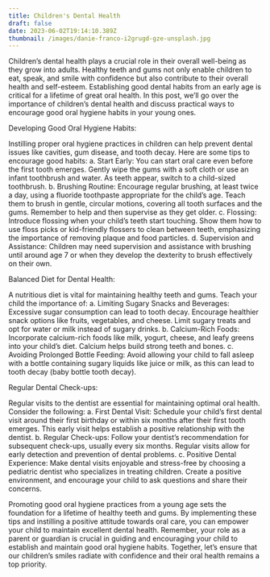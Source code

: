 ```yaml
---
title: Children's Dental Health
draft: false
date: 2023-06-02T19:14:10.389Z
thumbnail: /images/danie-franco-i2grugd-gze-unsplash.jpg
---
```

Children’s dental health plays a crucial role in their overall well-being as they grow into adults. Healthy teeth and gums not only enable children to eat, speak, and smile with confidence but also contribute to their overall health and self-esteem. Establishing good dental habits from an early age is critical for a lifetime of great oral health.  In this post, we’ll go over the importance of children’s dental health and discuss practical ways to encourage good oral hygiene habits in your young ones.

Developing Good Oral Hygiene Habits: 

 Instilling proper oral hygiene practices in children can help prevent dental issues like cavities, gum disease, and tooth decay. Here are some tips to encourage good habits:
a. Start Early: You can start oral care even before the first tooth emerges. Gently wipe the gums with a soft cloth or use an infant toothbrush and water. As teeth appear, switch to a child-sized toothbrush.
b. Brushing Routine: Encourage regular brushing, at least twice a day, using a fluoride toothpaste appropriate for the child’s age. Teach them to brush in gentle, circular motions, covering all tooth surfaces and the gums. Remember to help and then supervise as they get older. 
c. Flossing: Introduce flossing when your child’s teeth start touching. Show them how to use floss picks or kid-friendly flossers to clean between teeth, emphasizing the importance of removing plaque and food particles.
d. Supervision and Assistance: Children may need supervision and assistance with brushing until around age 7 or when they develop the dexterity to brush effectively on their own.

Balanced Diet for Dental Health:  

A nutritious diet is vital for maintaining healthy teeth and gums. Teach your child the importance of:
a. Limiting Sugary Snacks and Beverages: Excessive sugar consumption can lead to tooth decay. Encourage healthier snack options like fruits, vegetables, and cheese. Limit sugary treats and opt for water or milk instead of sugary drinks.
b. Calcium-Rich Foods: Incorporate calcium-rich foods like milk, yogurt, cheese, and leafy greens into your child’s diet. Calcium helps build strong teeth and bones.
c. Avoiding Prolonged Bottle Feeding: Avoid allowing your child to fall asleep with a bottle containing sugary liquids like juice or milk, as this can lead to tooth decay (baby bottle tooth decay).

Regular Dental Check-ups: 

 Regular visits to the dentist are essential for maintaining optimal oral health. Consider the following:
a. First Dental Visit: Schedule your child’s first dental visit around their first birthday or within six months after their first tooth emerges. This early visit helps establish a positive relationship with the dentist.
b. Regular Check-ups: Follow your dentist’s recommendation for subsequent check-ups, usually every six months. Regular visits allow for early detection and prevention of dental problems.
c. Positive Dental Experience: Make dental visits enjoyable and stress-free by choosing a pediatric dentist who specializes in treating children. Create a positive environment, and encourage your child to ask questions and share their concerns.

Promoting good oral hygiene practices from a young age sets the foundation for a lifetime of healthy teeth and gums. By implementing these tips and instilling a positive attitude towards oral care, you can empower your child to maintain excellent dental health. Remember, your role as a parent or guardian is crucial in guiding and encouraging your child to establish and maintain good oral hygiene habits. Together, let’s ensure that our children’s smiles radiate with confidence and their oral health remains a top priority.